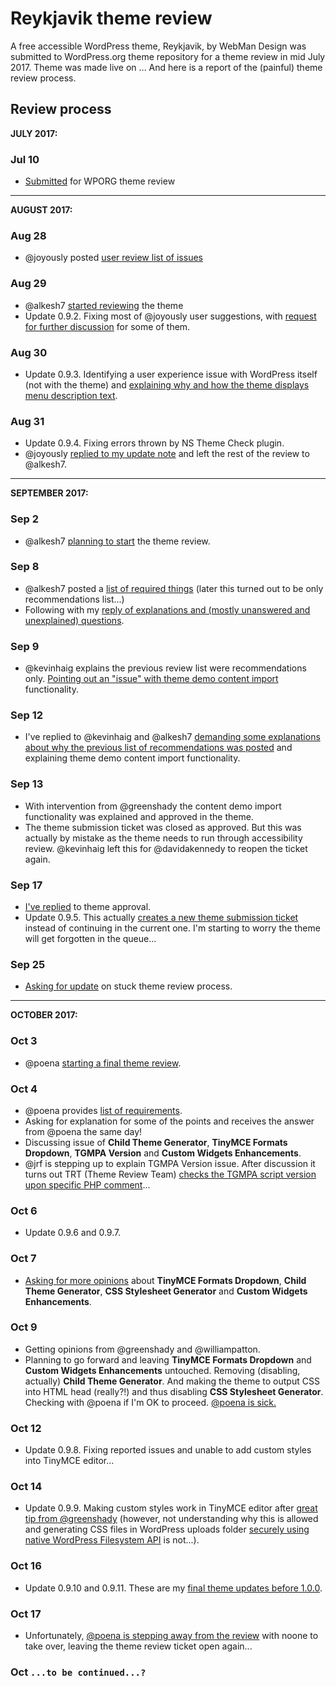# Reykjavik theme review

A free accessible WordPress theme, Reykjavik, by WebMan Design was submitted to WordPress.org theme repository for a theme review in mid July 2017. Theme was made live on ... And here is a report of the (painful) theme review process.


## Review process

**JULY 2017:**

### Jul 10

- [Submitted](https://themes.trac.wordpress.org/ticket/44682) for WPORG theme review


---


**AUGUST 2017:**

### Aug 28

- @joyously posted [user review list of issues](https://themes.trac.wordpress.org/ticket/44682#comment:2)

### Aug 29

- @alkesh7 [started reviewing](https://themes.trac.wordpress.org/ticket/44682#comment:5) the theme
- Update 0.9.2. Fixing most of @joyously user suggestions, with [request for further discussion](https://themes.trac.wordpress.org/ticket/44682#comment:7) for some of them.

### Aug 30

- Update 0.9.3. Identifying a user experience issue with WordPress itself (not with the theme) and [explaining why and how the theme displays menu description text](https://themes.trac.wordpress.org/ticket/44682#comment:10).

### Aug 31

- Update 0.9.4. Fixing errors thrown by NS Theme Check plugin.
- @joyously [replied to my update note](https://themes.trac.wordpress.org/ticket/44682#comment:13) and left the rest of the review to @alkesh7.


---


**SEPTEMBER 2017:**

### Sep 2

- @alkesh7 [planning to start](https://themes.trac.wordpress.org/ticket/44682#comment:14) the theme review.

### Sep 8

- @alkesh7 posted a [list of required things](https://themes.trac.wordpress.org/ticket/44682#comment:16) (later this turned out to be only recommendations list...)
- Following with my [reply of explanations and (mostly unanswered and unexplained) questions](https://themes.trac.wordpress.org/ticket/44682#comment:17).

### Sep 9

- @kevinhaig explains the previous review list were recommendations only. [Pointing out an "issue" with theme demo content import](https://themes.trac.wordpress.org/ticket/44682#comment:19) functionality.

### Sep 12

- I've replied to @kevinhaig and @alkesh7 [demanding some explanations about why the previous list of recommendations was posted](https://themes.trac.wordpress.org/ticket/44682#comment:21) and explaining theme demo content import functionality.

### Sep 13

- With intervention from @greenshady the content demo import functionality was explained and approved in the theme.
- The theme submission ticket was closed as approved. But this was actually by mistake as the theme needs to run through accessibility review. @kevinhaig left this for @davidakennedy to reopen the ticket again.

### Sep 17

- [I've replied](https://themes.trac.wordpress.org/ticket/44682#comment:28) to theme approval.
- Update 0.9.5. This actually [creates a new theme submission ticket](https://themes.trac.wordpress.org/ticket/46546) instead of continuing in the current one. I'm starting to worry the theme will get forgotten in the queue...

### Sep 25

- [Asking for update](https://themes.trac.wordpress.org/ticket/44682#comment:29) on stuck theme review process.


---


**OCTOBER 2017:**

### Oct 3

- @poena [starting a final theme review](https://themes.trac.wordpress.org/ticket/44682#comment:30).

### Oct 4

- @poena provides [list of requirements](https://themes.trac.wordpress.org/ticket/46546#comment:3).
- Asking for explanation for some of the points and receives the answer from @poena the same day!
- Discussing issue of **Child Theme Generator**, **TinyMCE Formats Dropdown**, **TGMPA Version** and **Custom Widgets Enhancements**.
- @jrf is stepping up to explain TGMPA Version issue. After discussion it turns out TRT (Theme Review Team) [checks the TGMPA script version upon specific PHP comment](https://themes.trac.wordpress.org/ticket/46546#comment:14)...

### Oct 6

- Update 0.9.6 and 0.9.7.

### Oct 7

- [Asking for more opinions](https://themes.trac.wordpress.org/ticket/46546#comment:21) about **TinyMCE Formats Dropdown**, **Child Theme Generator**, **CSS Stylesheet Generator** and **Custom Widgets Enhancements**.

### Oct 9

- Getting opinions from @greenshady and @williampatton.
- Planning to go forward and leaving **TinyMCE Formats Dropdown** and **Custom Widgets Enhancements** untouched. Removing (disabling, actually) **Child Theme Generator**. And making the theme to output CSS into HTML head (really?!) and thus disabling **CSS Stylesheet Generator**. Checking with @poena if I'm OK to proceed. [@poena is sick.](https://themes.trac.wordpress.org/ticket/46546#comment:27)

### Oct 12

- Update 0.9.8. Fixing reported issues and unable to add custom styles into TinyMCE editor...

### Oct 14

- Update 0.9.9. Making custom styles work in TinyMCE editor after [great tip from @greenshady](https://themes.trac.wordpress.org/ticket/46546#comment:34) (however, not understanding why this is allowed and generating CSS files in WordPress uploads folder [securely using native WordPress Filesystem API](https://themes.trac.wordpress.org/ticket/46546#comment:30) is not...).

### Oct 16

- Update 0.9.10 and 0.9.11. These are my [final theme updates before 1.0.0](https://themes.trac.wordpress.org/ticket/46546#comment:41).

### Oct 17

- Unfortunately, [@poena is stepping away from the review](https://themes.trac.wordpress.org/ticket/46546#comment:42) with noone to take over, leaving the theme review ticket open again...

### Oct `...to be continued...?`